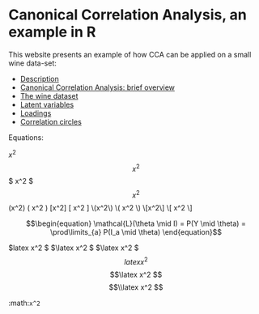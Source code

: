 # Canonical Correlation Analysis, an example in R

This website presents an example of how CCA can be applied on a small wine data-set:

* [Description](01_description.md)
* [Canonical Correlation Analysis: brief overview](02_CCAoverview.md)
* [The wine dataset](03_winedataset.md)
* [Latent variables](04_LVs.md)
* [Loadings](#id5)
* [Correlation circles](#id6)

Equations:

$x^2$
$$x^2$$
$ x^2 $
$$ x^2 $$
\(x^2\)
\( x^2 \)
\[x^2\]
\[ x^2 \]
\\(x^2\\)
\\( x^2 \\)
\\[x^2\\]
\\[ x^2 \\]

$$\begin{equation}
\mathcal{L}(\theta \mid I) = P(Y \mid \theta) = \prod\limits_{a} P(I_a \mid \theta)
\end{equation}$$

$latex x^2 $
$\latex x^2 $
$\\latex x^2 $
$$latex x^2 $$
$$\latex x^2 $$
$$\\latex x^2 $$

:math:`x^2`
